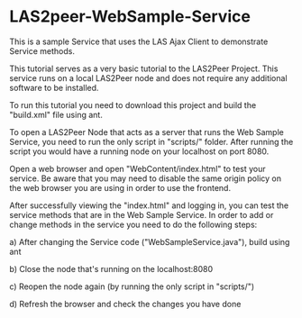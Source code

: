 LAS2peer-WebSample-Service
==========================

This is a sample Service that uses the LAS Ajax Client to demonstrate Service methods.


This tutorial serves as a very basic tutorial to the LAS2Peer Project. This service runs on a local LAS2Peer node and does not require any additional software to be installed.

To run this tutorial you need to download this project and build the "build.xml" file using ant. 

To open a LAS2Peer Node that acts as a server that runs the Web Sample Service, you need to run the only script in "scripts/" folder.  After running the script you would have a running node on your localhost on port 8080.

Open a web browser and open "WebContent/index.html" to test your service.  Be aware that you may need to disable the same origin policy on the web browser you are using in order to use the frontend.

After successfully viewing the "index.html" and logging in, you can test the service methods that are in the Web Sample Service. In order to add or change methods in the service you need to do the following steps:

a) After changing the Service code ("WebSampleService.java"), build using ant

b) Close the node that's running on the localhost:8080

c) Reopen the node again (by running the only script in "scripts/")

d) Refresh the browser and check the changes you have done
